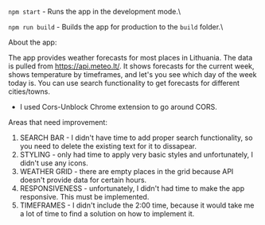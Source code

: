 `npm start` - Runs the app in the development mode.\

`npm run build` - Builds the app for production to the `build` folder.\

About the app:

The app provides weather forecasts for most places in Lithuania. The data is pulled from https://api.meteo.lt/. It shows forecasts for the current week, shows temperature by timeframes, and let's you see which day of the week today is. You can use search functionality to get forecasts for different cities/towns.

- I used Cors-Unblock Chrome extension to go around CORS.


Areas that need improvement:

1. SEARCH BAR - I didn't have time to add proper search functionality, so you need to delete the existing text for it to dissapear.
2. STYLING - only had time to apply very basic styles and unfortunately, I didn't use any icons.
3. WEATHER GRID - there are empty places in the grid because API doesn't provide data for certain hours.
4. RESPONSIVENESS - unfortunately, I didn't had time to make the app responsive. This must be implemented.
5. TIMEFRAMES - I didn't include the 2:00 time, because it would take me a lot of time to find a solution on how to implement it. 



